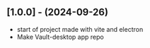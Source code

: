 ## [1.0.0] - (2024-09-26)
- start of project made with vite and electron
- Make Vault-desktop app repo